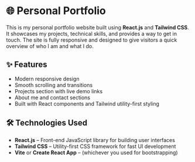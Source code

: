 # 🌐 Personal Portfolio

This is my personal portfolio website built using **React.js** and **Tailwind CSS**. It showcases my projects, technical skills, and provides a way to get in touch. The site is fully responsive and designed to give visitors a quick overview of who I am and what I do.

## ✨ Features

- Modern responsive design
- Smooth scrolling and transitions
- Projects section with live demo links
- About me and contact sections
- Built with React components and Tailwind utility-first styling

## 🛠️ Technologies Used

- **React.js** – Front-end JavaScript library for building user interfaces
- **Tailwind CSS** – Utility-first CSS framework for fast UI development
- **Vite** or **Create React App** – (whichever you used for bootstrapping)


